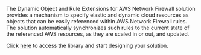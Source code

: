 The Dynamic Object and Rule Extensions for AWS Network Firewall solution provides a mechanism to specify elastic and dynamic cloud resources as objects that can be easily referenced within AWS Network Firewall rules. The solution automatically synchronizes such rules to the current state of the referenced AWS resources, as they are scaled in or out, and updated. 

Click [here](https://aws.amazon.com/solutions/implementations/dynamic-object-and-rule-extensions-aws-network-firewall/?did=sl_card&trk=sl_card) to access the library and start designing your solution.